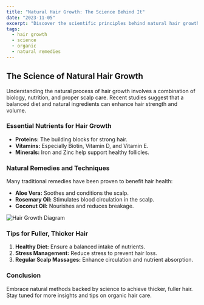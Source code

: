 ```yaml
---
title: "Natural Hair Growth: The Science Behind It"
date: "2023-11-05"
excerpt: "Discover the scientific principles behind natural hair growth, thicker hair, and fuller locks with evidence-based insights."
tags:
  - hair growth
  - science
  - organic
  - natural remedies
---
```


## The Science of Natural Hair Growth

Understanding the natural process of hair growth involves a combination of biology, nutrition, and proper scalp care. Recent studies suggest that a balanced diet and natural ingredients can enhance hair strength and volume.

### Essential Nutrients for Hair Growth

- **Proteins:** The building blocks for strong hair.
- **Vitamins:** Especially Biotin, Vitamin D, and Vitamin E.
- **Minerals:** Iron and Zinc help support healthy follicles.

### Natural Remedies and Techniques

Many traditional remedies have been proven to benefit hair health:
- **Aloe Vera:** Soothes and conditions the scalp.
- **Rosemary Oil:** Stimulates blood circulation in the scalp.
- **Coconut Oil:** Nourishes and reduces breakage.

![Hair Growth Diagram](/images/hair-growth-diagram.jpg)

### Tips for Fuller, Thicker Hair

1. **Healthy Diet:** Ensure a balanced intake of nutrients.
2. **Stress Management:** Reduce stress to prevent hair loss.
3. **Regular Scalp Massages:** Enhance circulation and nutrient absorption.

### Conclusion

Embrace natural methods backed by science to achieve thicker, fuller hair. Stay tuned for more insights and tips on organic hair care.
